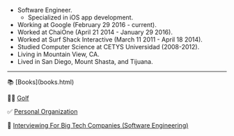 * Software Engineer.
    * Specialized in iOS app development.
* Working at Google (February 29 2016 - current).
* Worked at ChaiOne (April 21 2014 - January 29 2016).
* Worked at Surf Shack Interactive (March 11 2011 - April 18 2014).
* Studied Computer Science at CETYS Universidad (2008-2012).
* Living in Mountain View, CA.
* Lived in San Diego, Mount Shasta, and Tijuana.

<hr />
📚 [Books](books.html)

🏌️‍♂️ [Golf](golf.html)

✅ [Personal Organization](personal-organization.html)

🏢 [Interviewing For Big Tech Companies (Software Engineering)](interviewing-for-big-tech-cos-swe.html)

